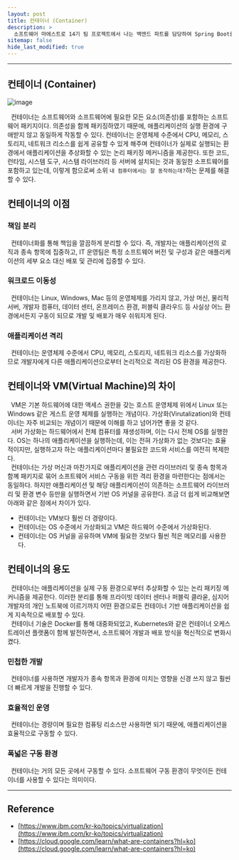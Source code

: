 ```yaml
---
layout: post
title: 컨테이너 (Container)
description: >
  소프트웨어 마에스트로 14기 팀 프로젝트에서 나는 백엔드 파트를 담당하여 Spring Boot를 통한 WAS 개발을 하게 되었다. Docker를 우리 프로젝트에 도입하게 된다면 우리 프로젝트에 어떠한 이점이 있는 지 학습 차 게시글을 작성하게 되었다.
sitemap: false
hide_last_modified: true
---
```


---

## 컨테이너 (Container)

![image](https://user-images.githubusercontent.com/68031450/257414915-70971192-c17b-4cba-af47-fff9a7e0e01f.png)

&nbsp; 컨테이너는 소프트웨어와 소프트웨어에 필요한 모든 요소(의존성)를 포함하는 소프트웨어 패키지이다. 의존성을 함께 패키징하였기 때문에, 애플리케이션의 실행 환경에 구애받지 않고 동일하게 작동할 수 있다. 컨테이너는 운영체제 수준에서 CPU, 메모리, 스토리지, 네트워크 리소스를 쉽게 공유할 수 있게 해주며 컨테이너가 실제로 실행되는 환경에서 애플리케이션을 추상화할 수 있는 논리 패키징 메커니즘을 제공한다. 또한 코드, 런타임, 시스템 도구, 시스템 라이브러리 등 서버에 설치되는 것과 동일한 소프트웨어를 포함하고 있는데, 이렇게 함으로써 소위 `내 컴퓨터에서는 잘 동작하는데?`하는 문제를 해결할 수 있다.

## 컨테이너의 이점

### 책임 분리

&nbsp; 컨테이너화를 통해 책임을 깔끔하게 분리할 수 있다. 즉, 개발자는 애플리케이션의 로직과 종속 항목에 집중하고, IT 운영팀은 특정 소프트웨어 버전 및 구성과 같은 애플리케이션의 세부 요소 대신 배포 및 관리에 집중할 수 있다.

### 워크로드 이동성

&nbsp; 컨테이너는 Linux, Windows, Mac 등의 운영체제를 가리지 않고, 가상 머신, 물리적 서버, 개발자 컴퓨터, 데이터 센터, 온프레미스 환경, 퍼블릭 클라우드 등 사실상 어느 환경에서든지 구동이 되므로 개발 및 배포가 매우 쉬워지게 된다.

### 애플리케이션 격리

&nbsp; 컨테이너는 운영체제 수준에서 CPU, 메모리, 스토리지, 네트워크 리소스를 가상화하므로 개발자에게 다른 애플리케이션으로부터 논리적으로 격리된 OS 환경을 제공한다.

## 컨테이너와 VM(Virtual Machine)의 차이

&nbsp; VM은 기본 하드웨어에 대한 액세스 권한을 갖는 호스트 운영체제 위에서 Linux 또는 Windows 같은 게스트 운영 체제를 실행하는 개념이다. 가상화(Virutalization)와 컨테이너는 자주 비교되는 개념이기 때문에 이해를 하고 넘어가면 좋을 것 같다.<br>
&nbsp; 서버 가상화는 하드웨어에서 전체 컴퓨터를 재생성하며, 이는 다시 전체 OS를 실행한다. OS는 하나의 애플리케이션을 실행하는데, 이는 전혀 가상화가 없는 것보다는 효율적이지만, 실행하고자 하는 애플리케이션마다 불필요한 코드와 서비스를 여전히 복제한다.<br>
&nbsp; 컨테이너는 가상 머신과 마찬가지로 애플리케이션을 관련 라이브러리 및 종속 항목과 함꼐 패키지로 묶어 소프트웨어 서비스 구동을 위한 격리 환경을 마련한다는 점에서는 동일하다. 하지만 애플리케이션 및 해당 애플리케이션이 의존하는 소프트웨어 라이브러리 및 환경 변수 등만을 실행하면서 기반 OS 커널을 공유한다. 조금 더 쉽게 비교해보면 아래와 같은 점에서 차이가 있다.

- 컨테이너는 VM보다 훨씬 더 경량이다.
- 컨테이너는 OS 수준에서 가상화되고 VM은 하드웨어 수준에서 가상화된다.
- 컨테이너는 OS 커널을 공유하며 VM에 필요한 것보다 훨씬 적은 메모리를 사용한다.

## 컨테이너의 용도

&nbsp; 컨테이너는 애플리케이션을 실제 구동 환경으로부터 추상화할 수 있는 논리 패키징 메커니즘을 제공한다. 이러한 분리를 통해 프라이빗 데이터 센터나 퍼블릭 클라욷, 심지어 개발자의 개인 노트북에 이르기까지 어떤 환경으로든 컨테이너 기반 애플리케이션을 쉽게 지속적으로 배포할 수 있다.<br>
&nbsp; 컨테이너 기술은 Docker를 통해 대중화되었고, Kubernetes와 같은 컨테이너 오케스트레이션 플랫폼이 함께 발전하면서, 소프트웨어 개발과 배포 방식을 혁신적으로 변화시켰다.

### 민첩한 개발

&nbsp; 컨테이너를 사용하면 개발자가 종속 항목과 환경에 미치는 영향을 신경 쓰지 않고 훨씬 더 빠르게 개발을 진행할 수 있다.

### 효율적인 운영

&nbsp; 컨테이너는 경량이며 필요한 컴퓨팅 리소스만 사용하면 되기 때문에, 애플리케이션을 효율적으로 구동할 수 있다.

### 폭넓은 구동 환경

&nbsp; 컨테이너는 거의 모든 곳에서 구동할 수 있다. 소프트웨어 구동 환경이 무엇이든 컨테이너를 사용할 수 있다는 의미이다.

---

## Reference

- [https://www.ibm.com/kr-ko/topics/virtualization](https://www.ibm.com/kr-ko/topics/virtualization)
- [https://cloud.google.com/learn/what-are-containers?hl=ko](https://cloud.google.com/learn/what-are-containers?hl=ko)
